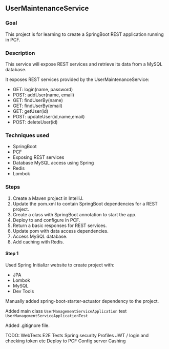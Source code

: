 ## UserMaintenanceService

### Goal
This project is for learning to create a SpringBoot REST application running in PCF. 

### Description
This service will expose REST services and retrieve its data from a MySQL database.

It exposes REST services provided by the UserMaintenanceService:

- GET:  login(name, password)
- POST: addUser(name, email)
- GET:  findUserBy(name)
- GET:  findUserBy(email)
- GET:  getUser(id)
- POST: updateUser(id,name,email)
- POST: deleteUser(id)

### Techniques used
- SpringBoot
- PCF
- Exposing REST services
- Database MySQL access using Spring
- Redis
- Lombok

### Steps

1. Create a Maven project in IntelliJ.
2. Update the pom.xml to contain SpringBoot dependencies for a REST project.
3. Create a class with SpringBoot annotation to start the app.
4. Deploy to and configure in PCF.
5. Return a basic responses for REST services.
6. Update pom with data access dependencies.
7. Access MySQL database.
8. Add caching with Redis.


#### Step 1
Used Spring Initializr website to create project with:
- JPA
- Lombok
- MySQL
- Dev Tools

Manually added spring-boot-starter-actuator dependency to the project.

Added main class <code>UserManagementServiceApplication</code> test <code>UserManagementServiceApplicationTest</code>

Added .gitignore file.

TODO:
WebTests
E2E Tests
Spring security
Profiles
JWT / login and checking token etc
Deploy to PCF
Config server
Cashing
